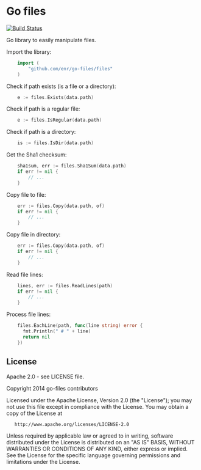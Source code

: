 Go files
========

[![Build Status](https://travis-ci.org/enr/go-files.png?branch=master)](https://travis-ci.org/enr/go-files)

Go library to easily manipulate files.

Import the library:

```Go
    import (
        "github.com/enr/go-files/files"
    )
```

Check if path exists (is a file or a directory):

```Go
    e := files.Exists(data.path)
```

Check if path is a regular file:

```Go
    e := files.IsRegular(data.path)
```

Check if path is a directory:

```Go
    is := files.IsDir(data.path)
```

Get the Sha1 checksum:

```Go
    sha1sum, err := files.Sha1Sum(data.path)
    if err != nil {
        // ...
    }
```

Copy file to file:

```Go
    err := files.Copy(data.path, of)
    if err != nil {
        // ...
    }
```

Copy file in directory:

```Go
    err := files.Copy(data.path, of)
    if err != nil {
        // ...
    }
```

Read file lines:

```Go
    lines, err := files.ReadLines(path)
    if err != nil {
        // ...
    }
```

Process file lines:

```Go
    files.EachLine(path, func(line string) error {
      fmt.Println(" # " + line)
      return nil
    })
```


License
-------

Apache 2.0 - see LICENSE file.

   Copyright 2014 go-files contributors

   Licensed under the Apache License, Version 2.0 (the "License");
   you may not use this file except in compliance with the License.
   You may obtain a copy of the License at

       http://www.apache.org/licenses/LICENSE-2.0

   Unless required by applicable law or agreed to in writing, software
   distributed under the License is distributed on an "AS IS" BASIS,
   WITHOUT WARRANTIES OR CONDITIONS OF ANY KIND, either express or implied.
   See the License for the specific language governing permissions and
   limitations under the License.
